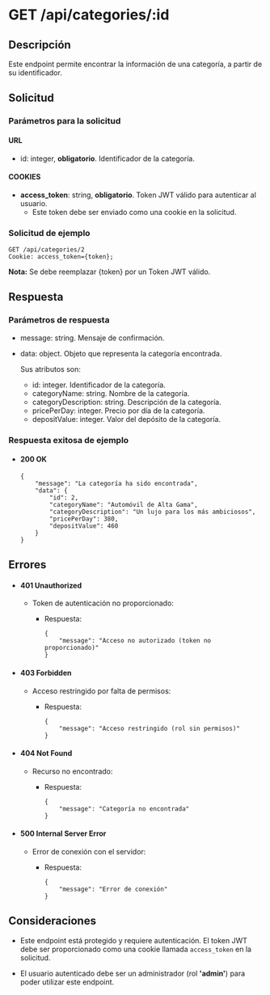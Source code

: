 # GET /api/categories/:id

## Descripción

Este endpoint permite encontrar la información de una categoría, a partir de su identificador.

## Solicitud

### Parámetros para la solicitud

#### URL

- id: integer, **obligatorio**. Identificador de la categoría.

#### COOKIES

- **access_token**: string, **obligatorio**. Token JWT válido para autenticar al usuario.
  - Este token debe ser enviado como una cookie en la solicitud.

### Solicitud de ejemplo

```
GET /api/categories/2
Cookie: access_token={token};
```

**Nota:** Se debe reemplazar {token} por un Token JWT válido.

## Respuesta

### Parámetros de respuesta

- message: string. Mensaje de confirmación.
- data: object. Objeto que representa la categoría encontrada.

  Sus atributos son:

  - id: integer. Identificador de la categoría.
  - categoryName: string. Nombre de la categoría.
  - categoryDescription: string. Descripción de la categoría.
  - pricePerDay: integer. Precio por día de la categoría.
  - depositValue: integer. Valor del depósito de la categoría.

### Respuesta exitosa de ejemplo

- #### 200 OK

  ```
  {
      "message": "La categoría ha sido encontrada",
      "data": {
          "id": 2,
          "categoryName": "Automóvil de Alta Gama",
          "categoryDescription": "Un lujo para los más ambiciosos",
          "pricePerDay": 380,
          "depositValue": 460
      }
  }
  ```

## Errores

- #### 401 Unauthorized

  - Token de autenticación no proporcionado:

    - Respuesta:

      ```
      {
          "message": "Acceso no autorizado (token no proporcionado)"
      }
      ```

- #### 403 Forbidden

  - Acceso restringido por falta de permisos:

    - Respuesta:

      ```
      {
          "message": "Acceso restringido (rol sin permisos)"
      }
      ```

- #### 404 Not Found

  - Recurso no encontrado:

    - Respuesta:

      ```
      {
          "message": "Categoría no encontrada"
      }
      ```

- #### 500 Internal Server Error

  - Error de conexión con el servidor:

    - Respuesta:

      ```
      {
          "message": "Error de conexión"
      }
      ```

## Consideraciones

- Este endpoint está protegido y requiere autenticación. El token JWT debe ser proporcionado como una cookie llamada `access_token` en la solicitud.

- El usuario autenticado debe ser un administrador (rol **'admin'**) para poder utilizar este endpoint.
